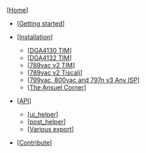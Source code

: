 [[Home](https://github.com/Ansuel/tch-nginx-gui/wiki)]

* [[Getting started](https://github.com/Ansuel/tch-nginx-gui/wiki/Getting-started)]

* [[Installation](https://github.com/Ansuel/tch-nginx-gui/wiki/Installation)]
  * [[DGA4130 TIM](https://www.ilpuntotecnico.com/forum/index.php/topic,77325.html)]  
  * [[DGA4132 TIM](https://www.ilpuntotecnico.com/forum/index.php/topic,78162.html)]  
  * [[789vac v2 TIM](https://www.ilpuntotecnico.com/forum/index.php/topic,77071.html)]
  * [[789vac v2 Tiscali](https://www.ilpuntotecnico.com/forum/index.php/topic,77988.html)]
  * [[799vac, 800vac and 797n v3 Any ISP](https://whirlpool.net.au/wiki/hack_technicolor)]
  * [[The Ansuel Corner](https://www.ilpuntotecnico.com/forum/index.php/topic,78585.0.html)]

* [[API](https://github.com/Ansuel/tch-nginx-gui/wiki/API)]
  * [[ui_helper](https://github.com/Ansuel/tch-nginx-gui/wiki/ui_helper)]
  * [[post_helper](https://github.com/Ansuel/tch-nginx-gui/wiki/post_helper)]
  * [[Various export](https://github.com/Ansuel/tch-nginx-gui/wiki/Various_export)]

* [[Contribute](https://github.com/Ansuel/tch-nginx-gui/wiki/Contribute)]
